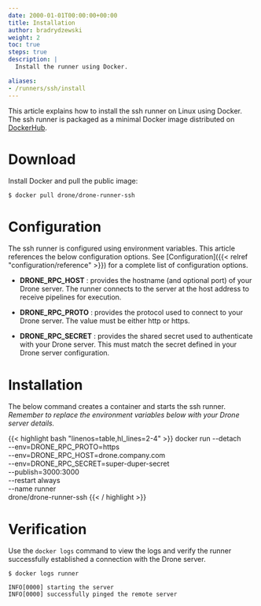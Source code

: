```yaml
---
date: 2000-01-01T00:00:00+00:00
title: Installation
author: bradrydzewski
weight: 2
toc: true
steps: true
description: |
  Install the runner using Docker.

aliases:
- /runners/ssh/install
---
```


This article explains how to install the ssh runner on Linux using Docker. The ssh runner is packaged as a minimal Docker image distributed on [DockerHub](https://hub.docker.com/r/drone/drone-runner-ssh).

# Download

Install Docker and pull the public image:

```
$ docker pull drone/drone-runner-ssh
```

# Configuration

The ssh runner is configured using environment variables. This article references the below configuration options. See [Configuration]({{< relref "configuration/reference" >}}) for a complete list of configuration options.

* __DRONE_RPC_HOST__
  : provides the hostname (and optional port) of your Drone server. The runner connects to the server at the host address to receive pipelines for execution.

* __DRONE_RPC_PROTO__
  : provides the protocol used to connect to your Drone server. The value must be either http or https.

* __DRONE_RPC_SECRET__
  : provides the shared secret used to authenticate with your Drone server. This must match the secret defined in your Drone server configuration.

# Installation

The below command creates a container and starts the ssh runner. _Remember to replace the environment variables below with your Drone server details._

{{< highlight bash "linenos=table,hl_lines=2-4" >}}
docker run --detach \
  --env=DRONE_RPC_PROTO=https \
  --env=DRONE_RPC_HOST=drone.company.com \
  --env=DRONE_RPC_SECRET=super-duper-secret \
  --publish=3000:3000 \
  --restart always \
  --name runner \
  drone/drone-runner-ssh
{{< / highlight >}}

# Verification

Use the `docker logs` command to view the logs and verify the runner successfully established a connection with the Drone server.

```
$ docker logs runner

INFO[0000] starting the server
INFO[0000] successfully pinged the remote server 
```
